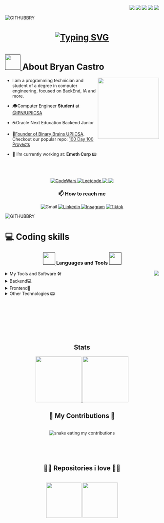 
<div align="right">
	<a href="https://twitter.com/DevsUpiics48486" ><img src="https://img.shields.io/twitter/follow/BinaryBrains?style=social"></a>
	<a href="https://twitter.com/untalbry" ><img src="https://img.shields.io/twitter/follow/untalbry?style=social"></a>
	<a href="" ><img src="https://img.shields.io/github/followers/untalbry?style=social"></a>
	<a href="https://twitch.com/untalbry" ><img src="https://img.shields.io/twitch/status/untalbry?style=social"></a>
	<a href="https://discord.gg/cyXd37NTbq" ><img src="https://img.shields.io/discord/881664688230920232?style=social&label=Discord&logo=discord"></a>
	
</div>

![GITHUBBRY](https://github.com/xVrzBx/xVrzBx/assets/91161604/591f8acf-f6e6-4fbc-b25e-d3921c793a8e)
<h1 align="center">
<a href="https://git.io/typing-svg"><img src="https://readme-typing-svg.demolab.com?font=Fira+Code&size=36&duration=2000&color=5BD7CC&center=true&vCenter=true&multiline=true&random=false&width=500&height=100&lines=Let's+build+the+future+;together+%F0%9F%92%BB" alt="Typing SVG" /></a>
</h1>


<h1> 
	<a href="" >
		<img src="https://media.tenor.com/nIHzGa4dXJEAAAAi/dm4uz3-foekoe.gif" width="50px">
	</a>
	 About Bryan Castro 
</h1> 
<img align='right' src='https://user-images.githubusercontent.com/5713670/87202985-820dcb80-c2b6-11ea-9f56-7ec461c497c3.gif' width='200"'>

- I am a programming technician and student of a degree in computer engineering, focused on BackEnd, IA and more. 

- 🎓Computer Engineer <strong>Student</strong> at <a href="https://www.upiicsa.ipn.mx/">@IPN/UPIICSA </a>

- ☕Oracle Next Education Backend Junior

- 🧠<a href="https://www.instagram.com/bbupiicsa/">Founder of Binary Brains UPIICSA</a>. Checkout our popular repo: <a href="https://github.com/xVrzBx/100Days100Proyects"> 100 Day 100 Proyects </a>

- 🔭 I’m currently working at: <strong>Emeth Corp</strong> 📟 

<br><br>
<p align = "center">
<a href= "https://www.codewars.com/users/_bry.sr_">
  <img align = "center" title="CodeWars" src= "https://img.shields.io/badge/Codewars-B1361E?style=for-the-badge&logo=Codewars&logoColor=white">
  </a>
<a href="https://leetcode.com/xVrzBx/">
  <img align ="center" title="Leetcode" src= "https://img.shields.io/badge/-LeetCode-FFA116?style=for-the-badge&logo=LeetCode&logoColor=black">
</a>
<a href="https://www.notion.so/es-la/desktop">
<img align ="center" src="https://img.shields.io/badge/Campus_Leader-Fall_2023-%230e6cce?style=for-the-badge&logo=Notion&logoColor=black&labelColor=white&link=https%3A%2F%2Fwww.notion.so%2Fes-la%2Fdesktop">
</a>
<a href="https://github.com/xVrzBx/100Days100Proyects">
<img align="center" src="https://img.shields.io/github/stars/xVrzBx/100DAYS100PROYECTS?style=for-the-badge&logo=Github&label=100%20DAYS%20100%20PROYECTS&labelColor=%23031b34&color=%235bd7cc">
</a>
	
</p>


<h3 align="center">📫 How to reach me </h3>

<p align="center">
  <a>
  <img align="center" alt="Gmail" title="bryancsinformatica@gmail.com" src= "https://img.shields.io/badge/Gmail-D14836?style=for-the-badge&logo=gmail&logoColor=white"> 
  </a>
  <!--LinkedIn-->
	  <a  href="https://www.linkedin.com/in/bryan-castro-programador/">
    		<img align="center" alt="Linkedin" title="LinkedIn" src="https://img.shields.io/badge/linkedin-%230077B5.svg?style=for-the-badge&logo=linkedin&logoColor=white"/>
 	 </a>
  <!--Instagram-->
	<a  href="https://www.instagram.com/untalbry/"><img align="center" alt="Insagram" title="Instagram" src="https://img.shields.io/badge/instagram-%23E4405F.svg?style=for-the-badge&logo=Instagram&logoColor=white"/></a>
  <!--Tiktok-->
	<a href="https://www.tiktok.com/@untalbry"> <img align="center" alt="Tiktok" title="tiktok" src="https://img.shields.io/badge/TikTok-000000?style=for-the-badge&logo=tiktok&logoColor=white"></a>
 
</p>

![GITHUBBRY](https://github.com/xVrzBx/xVrzBx/assets/91161604/602859c3-d939-4c89-abd2-fff1c8a90580)

# 💻 Coding skills 


  <!--contenido 1-->

<h3 align="center">
<a href="">
		<img src="https://media.tenor.com/PRcQePKtLYYAAAAi/blue-blueflame.gif" width="40" />
	</a>
Languages and Tools
	<a href="">
		<img src="https://media.tenor.com/PRcQePKtLYYAAAAi/blue-blueflame.gif" width="40" />
	</a>

</h3>
<div>
  <img  align="right" src="https://i.pinimg.com/originals/63/88/d5/6388d58d9b3f314f8ab22fe2e3598b8c.gif">
	
<details align="left">
  <summary>My Tools and Software 🛠️</summary>
  <br>
  <p align="left">
  <a href="https://skillicons.dev">
    <img src="https://skillicons.dev/icons?i=git,github,gitlab,md,linux,vscode,idea,ai,discord,figma&perline=5"/>
  </a>
</p>
</details>
<details align="left">
  <summary>Backend💻</summary>
  <br>
  <p align="left">
  <a href="https://skillicons.dev">
    <img src="https://skillicons.dev/icons?i=java,maven,hibernate,spring,mysql,mongodb,docker&perline=5"/>
  </a>
</p>
</details>
<details align="left">
  <summary>Frontend🎨</summary>
  <br>
  <p align="left">
  <a href="https://skillicons.dev">
    <img src="https://skillicons.dev/icons?i=html,css,js,react&perline=5"/>
  </a>
</p>
</details>
<details>
<summary>Other Technologies 📟</summary>
  <br>
  <p align="left">
  <a href="https://skillicons.dev">
    <img src="https://skillicons.dev/icons?i=c,arduino,py,bash&perline=5"/>
  </a>
</p>
</details>

</div>
<br><br><br>
<br><br><br>
<br>
  <div align ="center">
    <h2> Stats </h2>
    <a href="https://github.com/untalbry">
      <img height="150em" src="https://github-readme-stats.vercel.app/api?username=untalbry&count_private=true&include_all_commits=true&show_icons=true&theme=tokyonight&hide_border=false&show_owner=true%22"/>
      <img height="150em" src="https://github-readme-stats.vercel.app/api/top-langs/?username=untalbry&theme=tokyonight&hide_border=false&&layout=compact"/>
    </a>
  </div>

  
<div align="center">
  <h2>🐍 My Contributions 🐍</h2>
  <br>
  <img alt="snake eating my contributions" src="https://raw.githubusercontent.com/xVrzBx/xVrzBx/output/github-contribution-grid-snake.svg" />
  
  <br/><br/><br/>
</div>
<h2 align="center">👨‍💻 Repositories i love 👨‍💻</h2>
<br>
<div  align="center">
  <a align="center" href="https://github.com/untalbry/100Days100Proyects" title="100 Days 100 proyects"><img align="center" height="115" src="https://github-readme-stats.vercel.app/api/pin/?username=untalbry&repo=devathon&theme=tokyonight&border_color=61dafb&border_radius=10"></a>
	 <a align="center" href="https://github.com/untalbry/codemberSolutions" title="Codember Solutions"><img align="center" height="115" src="https://github-readme-stats.vercel.app/api/pin/?username=untalbry&repo=codemberSolutions&theme=tokyonight&border_color=61dafb&border_radius=10"></a>
</div>
